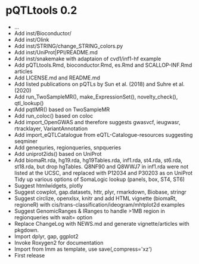 # pQTLtools 0.2

* ...
* Add inst/Bioconductor/
* Add inst/Olink
* Add inst/STRING/change_STRING_colors.py
* Add inst/UniProt|PPI/README.md
* Add inst/snakemake with adaptaion of cvd1/inf1-hf example
* Add pQTLtools.Rmd, bioconductor.Rmd, es.Rmd and SCALLOP-INF.Rmd articles
* Add LICENSE.md and README.md
* Add listed publications on pQTLs by Sun et al. (2018) and Suhre et al. (2020)
* Add run_TwoSampleMR(), make_ExpressionSet(), novelty_check(), qtl_lookup()
* Add pqtlMR() based on TwoSampleMR
* Add run_coloc() based on coloc
* Add import_OpenGWAS and therefore suggests gwasvcf, ieugwasr, rtracklayer, VariantAnnotation
* Add import_eQTLCatalogue from eQTL-Catalogue-resources suggesting seqminer
* Add genequries, regionqueries, snpqueries
* Add uniprot2ids() based on UniProt
* Add biomaRt.rda, hg19.rda, hg19Tables.rda, inf1.rda, st4.rda, st6.rda, st18.rda, but drop hgTables.
  Q8NF90 and Q8WWJ7 in inf1.rda were not listed at the UCSC, and replaced with P12034 and P30203 as on UniProt
  Tidy up various options of SomaLogic lookup (panels, box, ST4, ST6)
* Suggest htmlwidgets, plotly
* Suggest cowplot, gap.datasets, httr, plyr, rmarkdown, Biobase, stringr
* Suggest circlize, openxlsx, knitr and add HTML vignette (biomaRt, regioneR)
  with cis/trans-classification/ideogram/mhtplot2d examples
* Suggest GenomicRanges & IRanges to handle >1MB region in regionqueries with wait= option
* Replace ChangeLog with NEWS.md and generate vignette/articles with pkgdown.
* Import dplyr, gap, ggplot2
* Invoke Roxygen2 for documentation
* Import from lmm as template, use save(,compress='xz')
* First release
